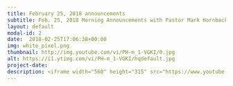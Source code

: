 ```yaml
---
title: February 25, 2018 announcements
subtitle: Feb. 25, 2018 Morning Announcements with Pastor Mark Hornback and Richie Runnells
layout: default
modal-id: 2 
date:  2018-02-25T17:06:38+00:00
img: white_pixel.png
thumbnail: http://img.youtube.com/vi/PH-m_1-VGKI/0.jpg
alt: https://i1.ytimg.com/vi/PH-m_1-VGKI/hqdefault.jpg
project-date: 
description: <iframe width="560" height="315" src="https://www.youtube.com/embed/PH-m_1-VGKI" frameborder="0" allowfullscreen></iframe> 
---
```

